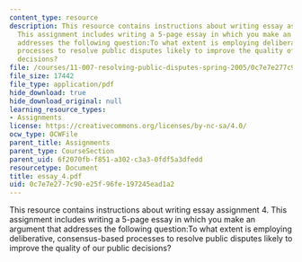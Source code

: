 ```yaml
---
content_type: resource
description: This resource contains instructions about writing essay assignment 4.
  This assignment includes writing a 5-page essay in which you make an argument that
  addresses the following question:To what extent is employing deliberative, consensus-based
  processes to resolve public disputes likely to improve the quality of our public
  decisions?
file: /courses/11-007-resolving-public-disputes-spring-2005/0c7e7e277c90e25f96fe197245ead1a2_essay_4.pdf
file_size: 17442
file_type: application/pdf
hide_download: true
hide_download_original: null
learning_resource_types:
- Assignments
license: https://creativecommons.org/licenses/by-nc-sa/4.0/
ocw_type: OCWFile
parent_title: Assignments
parent_type: CourseSection
parent_uid: 6f2070fb-f851-a302-c3a3-0fdf5a3dfedd
resourcetype: Document
title: essay_4.pdf
uid: 0c7e7e27-7c90-e25f-96fe-197245ead1a2
---
```

This resource contains instructions about writing essay assignment 4. This assignment includes writing a 5-page essay in which you make an argument that addresses the following question:To what extent is employing deliberative, consensus-based processes to resolve public disputes likely to improve the quality of our public decisions?
